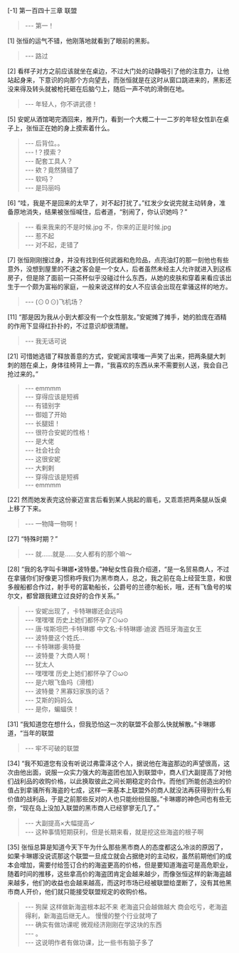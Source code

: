 
[-1] 第一百四十三章 联盟
>--- 第一！<br>

[1] 张恒的运气不错，他刚落地就看到了眼前的黑影。
>--- 路过<br>

[2] 看样子对方之前应该就坐在桌边，不过大门处的动静吸引了他的注意力，让他站起身来，下意识的向那个方向望去，而张恒就是在这时从窗口跳进来的，黑影还没来得及转头就被枪托砸在后脑勺上，随后一声不吭的滑倒在地。
>--- 年轻人，你不讲武德！<br>

[5] 安妮从酒馆喝完酒回来，推开门，看到一个大概二十一二岁的年轻女性趴在桌子上，张恒正在她的身上摸索着什么。
>--- 后背位。。<br>
>--- !？摸索？<br>
>--- 配套工具人？<br>
>--- 欸？竟然猜错了<br>
>--- 软吗？<br>
>--- 是玛丽吗<br>

[6] “哇，我是不是回来的太早了，对不起打扰了。”红发少女说完就主动转身，准备原地消失，结果被张恒喊住，后者道，“别闹了，你认识她吗？”
>--- 看来我来的不是时候.jpg
不，你来的正是时候.jpg<br>
>--- 惹不起<br>
>--- 对不起，走错了<br>

[7] 张恒刚刚搜过身，并没有找到任何武器和危险品，点亮油灯的那一刻他也有些意外，没想到屋里的不速之客会是一个女人，后者虽然未经主人允许就进入到这栋房子，但是除了面前一只茶杯似乎没碰过什么东西，从她的皮肤和穿着来看应该出生于一个颇为富裕的家庭，一般来说这样的女人不应该会出现在拿骚这样的地方。
>--- (⊙０⊙)飞机场？<br>

[11] “那是因为我从小到大都没有一个女性朋友。”安妮摊了摊手，她的脸庞在酒精的作用下显得红扑扑的，不过意识却很清醒。
>--- 我无话可说<br>

[21] 可惜她选错了释放善意的方式，安妮闻言噗嗤一声笑了出来，把两条腿大刺刺的翘在桌上，身体往椅背上一靠，“我喜欢的东西从来不需要别人送，我会自己抢过来的。”
>--- emmmm<br>
>--- 穿得应该是短裤<br>
>--- 有错别字<br>
>--- 御姐了开始<br>
>--- 长腿妞！<br>
>--- 很符合安妮的性格！<br>
>--- 是大佬<br>
>--- 社会社会<br>
>--- 这很安妮<br>
>--- 大剌剌<br>
>--- 穿得应该是短裤<br>
>--- emmmm<br>

[22] 然而她发表完这份豪迈宣言后看到某人挑起的眉毛，又乖乖把两条腿从饭桌上移了下来。
>--- 一物降一物啊！<br>

[27] “特殊时期？”
>--- 就……就是……女人都有的那个嘛～<br>

[28] “我的名字叫卡琳娜•波特曼。”神秘女性自我介绍道，“是一名贸易商人，不过在拿骚你们好像更习惯称呼我们为黑市商人，总之，我之前在岛上经营生意，和很多艘船都合作过，射手号的富勒船长，公爵号的兰德尔船长，哦，还有飞鱼号的埃尔文，都曾跟我建立过良好的合作关系。”
>--- 安妮出现了，卡特琳娜还会远吗<br>
>--- 嘿嘿嘿 历史上她们都怀孕了⊙ω⊙<br>
>--- 唐·埃斯坦巴·卡特琳娜   中文名:卡特琳娜·迪波  西班牙海盗女王<br>
>--- 波特曼这个姓氏…<br>
>--- 卡特琳娜·奥特曼<br>
>--- 波特曼？大商人啊！<br>
>--- 犹太人<br>
>--- 嘿嘿嘿 历史上她们都怀孕了⊙ω⊙<br>
>--- 是六眼飞鱼吗（滑稽）<br>
>--- 波特曼？黑寡妇家族的话？<br>
>--- 艾斯的妈妈么<br>
>--- 是你，蝙蝠侠！<br>

[31] “我知道您在想什么，但我恐怕这一次的联盟不会那么快就解散。”卡琳娜道，“当年的联盟
>--- 牢不可破的联盟<br>

[34] “我不知道您有没有听说过弗雷泽这个人，据说他在海盗那边的声望很高，这次由他出面，说服一众实力强大的海盗团也加入到联盟中，商人们大副提高了对他们战利品的收购价格，以此换取彼此之间长期稳定的合作。而他们所能创造出的价值占到拿骚所有海盗的七成，这样一来基本上联盟外的商人就没法再获得到什么有价值的战利品，于是之前那些反对的人也只能纷纷屈服。”卡琳娜的神色间也有些无奈，“现在岛上没加入联盟的黑市商人已经寥寥无几了。”
>--- 大副提高×大幅提高✓<br>
>--- 这种事情短期获利，但是长期来看，就是挖这些海盗的根子啊<br>

[35] 张恒总算是知道今天下午为什么那些黑市商人的态度都这么冷淡的原因了，如果卡琳娜没说谎那这个联盟一旦成立就会占据绝对的主动权，虽然前期他们的成本会增加，需要付给签订合约的海盗更高的价格，但是要知道海盗可是高危职业，随着时间的推移，这些拿高价的海盗团肯定会越来越少，而像张恒这样的新海盗越来越多，他们的收益也会越来越高，而这时市场已经被联盟给垄断了，没有其他黑市商人开价，他们就只能接受联盟规定的收购价格。
>--- 狗屎
这样做新海盗根本起不来
老海盗只会越做越大
商会吃亏，老海盗得利，新海盗后继无人。
慢慢的整个行业就垮了<br>
>--- 确实有做功课呢 微观经济刚刚在学这块的东西<br>
>--- 。<br>
>--- 这说明作者有做功课，比一些书有脑子多了<br>

